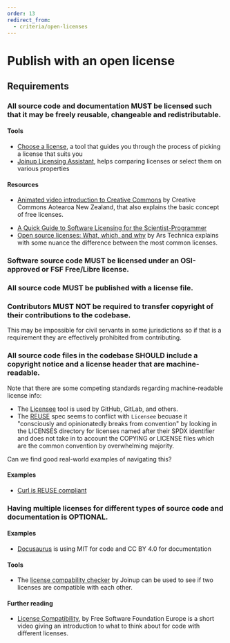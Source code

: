```yaml
---
order: 13
redirect_from:
  - criteria/open-licenses
---
```

# Publish with an open license

<!-- SPDX-License-Identifier: CC0-1.0 -->
<!-- written in 2022 by The Foundation for Public Code <info@publiccode.net> -->

## Requirements

### All source code and documentation MUST be licensed such that it may be freely reusable, changeable and redistributable.

#### Tools

* [Choose a license](https://choosealicense.com/), a tool that guides you through the process of picking a license that suits you
* [Joinup Licensing Assistant](https://joinup.ec.europa.eu/collection/eupl/solution/joinup-licensing-assistant/jla-find-and-compare-software-licenses), helps comparing licenses or select them on various properties

#### Resources

* [Animated video introduction to Creative Commons](https://creativecommons.org/about/videos/creative-commons-kiwi) by Creative Commons Aotearoa New Zealand, that also explains the basic concept of free licenses.
<!-- When we add the one above, we should also remove it from the standard -->
* [A Quick Guide to Software Licensing for the Scientist-Programmer](https://journals.plos.org/ploscompbiol/article?id=10.1371/journal.pcbi.1002598)
* [Open source licenses: What, which, and why](https://arstechnica.com/gadgets/2020/02/how-to-choose-an-open-source-license/) by Ars Technica explains with some nuance the difference between the most common licenses.

### Software source code MUST be licensed under an OSI-approved or FSF Free/Libre license.

### All source code MUST be published with a license file.

### Contributors MUST NOT be required to transfer copyright of their contributions to the codebase.

This may be impossible for civil servants in some jurisdictions so if that is a requirement they are effectively prohibited from contributing.

### All source code files in the codebase SHOULD include a copyright notice and a license header that are machine-readable.

Note that there are some competing standards regarding machine-readable license info:

* The [Licensee](https://github.com/licensee/licensee) tool is used by GitHub, GitLab, and others.
* The [REUSE](https://reuse.software/) spec seems to conflict with `Licensee` becuase it "consciously and opinionatedly breaks from convention" by looking in the LICENSES directory for licenses named after their SPDX identifier and does not take in to account the COPYING or LICENSE files which are the common convention by overwhelming majority.

Can we find good real-world examples of navigating this?

#### Examples

* [Curl is REUSE compliant](https://daniel.haxx.se/blog/2022/06/17/curl-is-reuse-compliant/)

### Having multiple licenses for different types of source code and documentation is OPTIONAL.

#### Examples

* [Docusaurus](https://github.com/facebook/docusaurus#license) is using MIT for code and CC BY 4.0 for documentation

#### Tools

* The [license compability checker](https://joinup.ec.europa.eu/collection/eupl/solution/joinup-licensing-assistant/jla-compatibility-checker) by Joinup can be used to see if two licenses are compatible with each other.

#### Further reading

* [License Compatibility](https://www.youtube.com/watch?v=KVleNqyohNY), by Free Software Foundation Europe is a short video giving an introduction to what to think about for code with different licenses.
